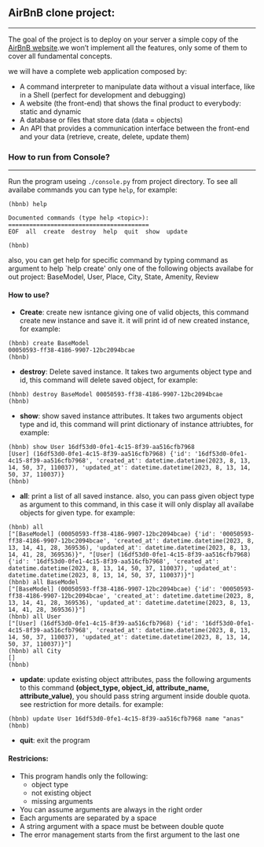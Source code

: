 ## AirBnB clone project:
-----------------------------------------------------------------------------
The goal of the project is to deploy on your server a simple copy of the [AirBnB website](https://www.airbnb.com/).we won’t implement all the features, only some of them to cover all fundamental concepts.

we will have a complete web application composed by:
- A command interpreter to manipulate data without a visual interface, like in a Shell (perfect for development and debugging)
- A website (the front-end) that shows the final product to everybody: static and dynamic
- A database or files that store data (data = objects)
- An API that provides a communication interface between the front-end and your data (retrieve, create, delete, update them)

### How to run from Console?
---------------------------------------------------------------------------------
Run the program useing `./console.py` from project directory.
To see all availabe commands you can type `help`, for example:

```
(hbnb) help

Documented commands (type help <topic>):
========================================
EOF  all  create  destroy  help  quit  show  update

(hbnb)
```
also, you can get help for specific command by typing command as argument
to help `help create'
only one of the following objects availabe for out project:
BaseModel, User, Place, City, State, Amenity, Review

#### How to use?
- **Create**: create new isntance giving one of valid objects, this command create new
instance and save it. it will print id of new created instance, for example:

```
(hbnb) create BaseModel
00050593-ff38-4186-9907-12bc2094bcae
(hbnb)
```

- **destroy**: Delete saved instance. It takes two arguments object type and id, this command
will delete saved object, for example:

```
(hbnb) destroy BaseModel 00050593-ff38-4186-9907-12bc2094bcae
(hbnb)
```

- **show**: show saved instance attributes. It takes two arguments object type and id, this command will print dictionary of instance attriubtes, for example:

```
(hbnb) show User 16df53d0-0fe1-4c15-8f39-aa516cfb7968
[User] (16df53d0-0fe1-4c15-8f39-aa516cfb7968) {'id': '16df53d0-0fe1-4c15-8f39-aa516cfb7968', 'created_at': datetime.datetime(2023, 8, 13, 14, 50, 37, 110037), 'updated_at': datetime.datetime(2023, 8, 13, 14, 50, 37, 110037)}
(hbnb)
```

- **all**: print a list of all saved instance. also, you can pass given object type as argument
to this command, in this case it will only display all availabe objects for given type. 
for example:

```
(hbnb) all
["[BaseModel] (00050593-ff38-4186-9907-12bc2094bcae) {'id': '00050593-ff38-4186-9907-12bc2094bcae', 'created_at': datetime.datetime(2023, 8, 13, 14, 41, 28, 369536), 'updated_at': datetime.datetime(2023, 8, 13, 14, 41, 28, 369536)}", "[User] (16df53d0-0fe1-4c15-8f39-aa516cfb7968) {'id': '16df53d0-0fe1-4c15-8f39-aa516cfb7968', 'created_at': datetime.datetime(2023, 8, 13, 14, 50, 37, 110037), 'updated_at': datetime.datetime(2023, 8, 13, 14, 50, 37, 110037)}"]
(hbnb) all BaseModel
["[BaseModel] (00050593-ff38-4186-9907-12bc2094bcae) {'id': '00050593-ff38-4186-9907-12bc2094bcae', 'created_at': datetime.datetime(2023, 8, 13, 14, 41, 28, 369536), 'updated_at': datetime.datetime(2023, 8, 13, 14, 41, 28, 369536)}"]
(hbnb) all User
["[User] (16df53d0-0fe1-4c15-8f39-aa516cfb7968) {'id': '16df53d0-0fe1-4c15-8f39-aa516cfb7968', 'created_at': datetime.datetime(2023, 8, 13, 14, 50, 37, 110037), 'updated_at': datetime.datetime(2023, 8, 13, 14, 50, 37, 110037)}"]
(hbnb) all City
[]
(hbnb)
```

- **update**: update existing object attributes, pass the following arguments to this command
__(object_type, object_id, attribute_name, attribute_value)__, you should pass string
argument inside double quota. see restriction for more details. for example:

```
(hbnb) update User 16df53d0-0fe1-4c15-8f39-aa516cfb7968 name "anas"
(hbnb)
```

- **quit**: exit the program

#### Restricions:
- This program handls only the following:
  - object type
  - not existing object
  - missing arguments
- You can assume arguments are always in the right order
- Each arguments are separated by a space
- A string argument with a space must be between double quote
- The error management starts from the first argument to the last one
